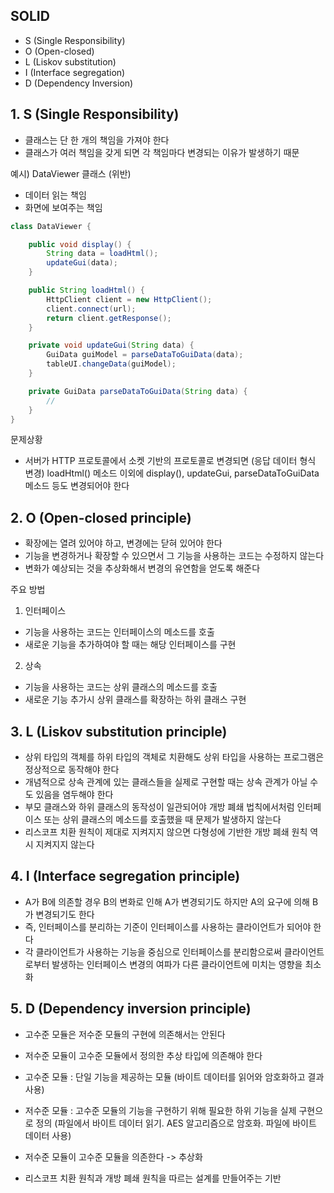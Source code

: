 ## SOLID

- S (Single Responsibility)  
- O (Open-closed)  
- L (Liskov substitution)  
- I (Interface segregation)  
- D (Dependency Inversion)  



## 1. S (Single Responsibility)
- 클래스는 단 한 개의 책임을 가져야 한다 
- 클래스가 여러 책임을 갖게 되면 각 책임마다 변경되는 이유가 발생하기 때문 

예시) DataViewer 클래스 (위반)
- 데이터 읽는 책임 
- 화면에 보여주는 책임  

``` java
class DataViewer {

    public void display() {
        String data = loadHtml();
        updateGui(data);
    }

    public String loadHtml() {
        HttpClient client = new HttpClient();
        client.connect(url);
        return client.getResponse();
    }

    private void updateGui(String data) {
        GuiData guiModel = parseDataToGuiData(data);
        tableUI.changeData(guiModel);
    }

    private GuiData parseDataToGuiData(String data) {
        //
    }
}
```

문제상황  
- 서버가 HTTP 프로토콜에서 소켓 기반의 프로토콜로 변경되면 (응답 데이터 형식 변경) loadHtml() 
메소드 이외에 display(), updateGui, parseDataToGuiData 메소드 등도 변경되어야 한다  


## 2. O (Open-closed principle)
- 확장에는 열려 있어야 하고, 변경에는 닫혀 있어야 한다  
- 기능을 변경하거나 확장할 수 있으면서 그 기능을 사용하는 코드는 수정하지 않는다  
- 변화가 예상되는 것을 추상화해서 변경의 유연함을 얻도록 해준다  


주요 방법
1) 인터페이스
- 기능을 사용하는 코드는 인터페이스의 메소드를 호출
- 새로운 기능을 추가하여야 할 때는 해당 인터페이스를 구현

2) 상속
- 기능을 사용하는 코드는 상위 클래스의 메소드를 호출
- 새로운 기능 추가시 상위 클래스를 확장하는 하위 클래스 구현


## 3. L (Liskov substitution principle)
- 상위 타입의 객체를 하위 타입의 객체로 치환해도 상위 타입을 사용하는 프로그램은 정상적으로 동작해야 한다 
- 개념적으로 상속 관계에 있는 클래스들을 실제로 구현할 때는 상속 관계가 아닐 수도 있음을 염두해야 한다
- 부모 클래스와 하위 클래스의 동작성이 일관되어야 개방 폐쇄 법칙에서처럼 인터페이스 또는 상위 클래스의 메소드를 호출했을 때 문제가 발생하지 않는다
- 리스코프 치환 원칙이 제대로 지켜지지 않으면 다형성에 기반한 개방 폐쇄 원칙 역시 지켜지지 않는다


## 4. I (Interface segregation principle)
- A가 B에 의존할 경우 B의 변화로 인해 A가 변경되기도 하지만 A의 요구에 의해 B가 변경되기도 한다  
- 즉, 인터페이스를 분리하는 기준이 인터페이스를 사용하는 클라이언트가 되어야 한다  
- 각 클라이언트가 사용하는 기능을 중심으로 인터페이스를 분리함으로써 클라이언트로부터 발생하는 인터페이스 
변경의 여파가 다른 클라이언트에 미치는 영향을 최소화  


## 5. D (Dependency inversion principle)
- 고수준 모듈은 저수준 모듈의 구현에 의존해서는 안된다  
- 저수준 모듈이 고수준 모듈에서 정의한 추상 타입에 의존해야 한다  

- 고수준 모듈 : 단일 기능을 제공하는 모듈 (바이트 데이터를 읽어와 암호화하고 결과 사용)  
- 저수준 모듈 : 고수준 모듈의 기능을 구현하기 위해 필요한 하위 기능을 실제 구현으로 정의 (파일에서 바이트 데이터 읽기. AES 알고리즘으로 암호화. 파일에 바이트 데이터 사용)  
- 저수준 모듈이 고수준 모듈을 의존한다 -> 추상화  
- 리스코프 치환 원칙과 개방 폐쇄 원칙을 따르는 설계를 만들어주는 기반



